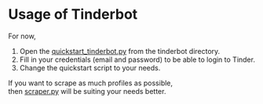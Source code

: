 # Usage of Tinderbot

For now, 
1. Open the [quickstart_tinderbot.py](https://github.com/frederikme/TinderBot/blob/master/quickstart_tinderbot.py) from the tinderbot directory.
2. Fill in your credentials (email and password) to be able to login to Tinder.
3. Change the quickstart script to your needs.

If you want to scrape as much profiles as possible,</br>
then [scraper.py](https://github.com/frederikme/TinderBot/blob/master/scraper.py) will be suiting your needs better.
